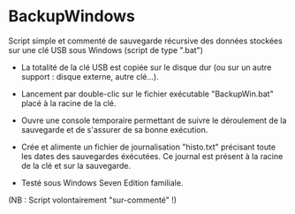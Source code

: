 # BackupWindows

Script simple et commenté de sauvegarde récursive des données stockées sur une clé USB sous Windows (script de type ".bat")

* La totalité de la clé USB est copiée sur le disque dur (ou sur un autre support : disque externe, autre clé...).

* Lancement par double-clic sur le fichier exécutable "BackupWin.bat" placé à la racine de la clé.

* Ouvre une console temporaire permettant de suivre le déroulement de la sauvegarde et de s'assurer de sa bonne exécution.

* Crée et alimente un fichier de journalisation "histo.txt" précisant toute les dates des sauvegardes éxécutées. Ce journal est présent à la racine de la clé et sur la sauvegarde.

* Testé sous Windows Seven Edition familiale.

(NB : Script volontairement "sur-commenté" !)
